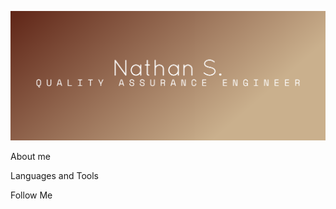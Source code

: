 ![Header](https://github.com/QAseasons/QAseasons/blob/main/assets/cover.png)

About me

Languages and Tools

Follow Me